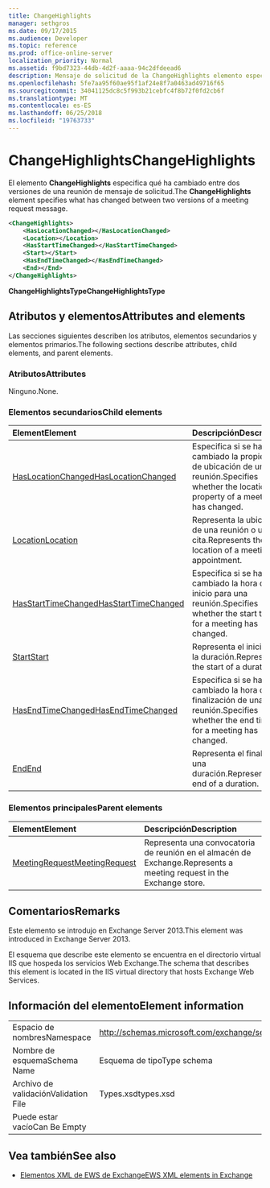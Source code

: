 ```yaml
---
title: ChangeHighlights
manager: sethgros
ms.date: 09/17/2015
ms.audience: Developer
ms.topic: reference
ms.prod: office-online-server
localization_priority: Normal
ms.assetid: f9bd7323-44db-4d2f-aaaa-94c2dfdeead6
description: Mensaje de solicitud de la ChangeHighlights elemento especifica qué ha cambiado entre dos versiones de una reunión.
ms.openlocfilehash: 5fe7aa95f60ae95f1af24e8f7a0463ad49716f65
ms.sourcegitcommit: 34041125dc8c5f993b21cebfc4f8b72f0fd2cb6f
ms.translationtype: MT
ms.contentlocale: es-ES
ms.lasthandoff: 06/25/2018
ms.locfileid: "19763733"
---
```

# <a name="changehighlights"></a><span data-ttu-id="60c97-103">ChangeHighlights</span><span class="sxs-lookup"><span data-stu-id="60c97-103">ChangeHighlights</span></span>

<span data-ttu-id="60c97-104">El elemento **ChangeHighlights** especifica qué ha cambiado entre dos versiones de una reunión de mensaje de solicitud.</span><span class="sxs-lookup"><span data-stu-id="60c97-104">The **ChangeHighlights** element specifies what has changed between two versions of a meeting request message.</span></span> 
  
```XML
<ChangeHighlights>
    <HasLocationChanged></HasLocationChanged>
    <Location></Location>
    <HasStartTimeChanged></HasStartTimeChanged>
    <Start></Start>
    <HasEndTimeChanged></HasEndTimeChanged>
    <End></End>
</ChangeHighlights>
```

 <span data-ttu-id="60c97-105">**ChangeHighlightsType**</span><span class="sxs-lookup"><span data-stu-id="60c97-105">**ChangeHighlightsType**</span></span>
## <a name="attributes-and-elements"></a><span data-ttu-id="60c97-106">Atributos y elementos</span><span class="sxs-lookup"><span data-stu-id="60c97-106">Attributes and elements</span></span>

<span data-ttu-id="60c97-107">Las secciones siguientes describen los atributos, elementos secundarios y elementos primarios.</span><span class="sxs-lookup"><span data-stu-id="60c97-107">The following sections describe attributes, child elements, and parent elements.</span></span>
  
### <a name="attributes"></a><span data-ttu-id="60c97-108">Atributos</span><span class="sxs-lookup"><span data-stu-id="60c97-108">Attributes</span></span>

<span data-ttu-id="60c97-109">Ninguno.</span><span class="sxs-lookup"><span data-stu-id="60c97-109">None.</span></span>
  
### <a name="child-elements"></a><span data-ttu-id="60c97-110">Elementos secundarios</span><span class="sxs-lookup"><span data-stu-id="60c97-110">Child elements</span></span>

|<span data-ttu-id="60c97-111">**Element**</span><span class="sxs-lookup"><span data-stu-id="60c97-111">**Element**</span></span>|<span data-ttu-id="60c97-112">**Descripción**</span><span class="sxs-lookup"><span data-stu-id="60c97-112">**Description**</span></span>|
|:-----|:-----|
|[<span data-ttu-id="60c97-113">HasLocationChanged</span><span class="sxs-lookup"><span data-stu-id="60c97-113">HasLocationChanged</span></span>](haslocationchanged.md) <br/> |<span data-ttu-id="60c97-114">Especifica si se ha cambiado la propiedad de ubicación de una reunión.</span><span class="sxs-lookup"><span data-stu-id="60c97-114">Specifies whether the location property of a meeting has changed.</span></span>  <br/> |
|[<span data-ttu-id="60c97-115">Location</span><span class="sxs-lookup"><span data-stu-id="60c97-115">Location</span></span>](location.md) <br/> |<span data-ttu-id="60c97-116">Representa la ubicación de una reunión o una cita.</span><span class="sxs-lookup"><span data-stu-id="60c97-116">Represents the location of a meeting or appointment.</span></span>  <br/> |
|[<span data-ttu-id="60c97-117">HasStartTimeChanged</span><span class="sxs-lookup"><span data-stu-id="60c97-117">HasStartTimeChanged</span></span>](hasstarttimechanged.md) <br/> |<span data-ttu-id="60c97-118">Especifica si se ha cambiado la hora de inicio para una reunión.</span><span class="sxs-lookup"><span data-stu-id="60c97-118">Specifies whether the start time for a meeting has changed.</span></span>  <br/> |
|[<span data-ttu-id="60c97-119">Start</span><span class="sxs-lookup"><span data-stu-id="60c97-119">Start</span></span>](start.md) <br/> |<span data-ttu-id="60c97-120">Representa el inicio de la duración.</span><span class="sxs-lookup"><span data-stu-id="60c97-120">Represents the start of a duration.</span></span>  <br/> |
|[<span data-ttu-id="60c97-121">HasEndTimeChanged</span><span class="sxs-lookup"><span data-stu-id="60c97-121">HasEndTimeChanged</span></span>](hasendtimechanged.md) <br/> |<span data-ttu-id="60c97-122">Especifica si se ha cambiado la hora de finalización de una reunión.</span><span class="sxs-lookup"><span data-stu-id="60c97-122">Specifies whether the end time for a meeting has changed.</span></span>  <br/> |
|[<span data-ttu-id="60c97-123">End</span><span class="sxs-lookup"><span data-stu-id="60c97-123">End </span></span>](end-ex15websvcsotherref.md) <br/> |<span data-ttu-id="60c97-124">Representa el final de una duración.</span><span class="sxs-lookup"><span data-stu-id="60c97-124">Represents the end of a duration.</span></span>  <br/> |
   
### <a name="parent-elements"></a><span data-ttu-id="60c97-125">Elementos principales</span><span class="sxs-lookup"><span data-stu-id="60c97-125">Parent elements</span></span>

|<span data-ttu-id="60c97-126">**Element**</span><span class="sxs-lookup"><span data-stu-id="60c97-126">**Element**</span></span>|<span data-ttu-id="60c97-127">**Descripción**</span><span class="sxs-lookup"><span data-stu-id="60c97-127">**Description**</span></span>|
|:-----|:-----|
|[<span data-ttu-id="60c97-128">MeetingRequest</span><span class="sxs-lookup"><span data-stu-id="60c97-128">MeetingRequest</span></span>](meetingrequest.md) <br/> |<span data-ttu-id="60c97-129">Representa una convocatoria de reunión en el almacén de Exchange.</span><span class="sxs-lookup"><span data-stu-id="60c97-129">Represents a meeting request in the Exchange store.</span></span>  <br/> |
   
## <a name="remarks"></a><span data-ttu-id="60c97-130">Comentarios</span><span class="sxs-lookup"><span data-stu-id="60c97-130">Remarks</span></span>

<span data-ttu-id="60c97-131">Este elemento se introdujo en Exchange Server 2013.</span><span class="sxs-lookup"><span data-stu-id="60c97-131">This element was introduced in Exchange Server 2013.</span></span>
  
<span data-ttu-id="60c97-132">El esquema que describe este elemento se encuentra en el directorio virtual IIS que hospeda los servicios Web Exchange.</span><span class="sxs-lookup"><span data-stu-id="60c97-132">The schema that describes this element is located in the IIS virtual directory that hosts Exchange Web Services.</span></span>
  
## <a name="element-information"></a><span data-ttu-id="60c97-133">Información del elemento</span><span class="sxs-lookup"><span data-stu-id="60c97-133">Element information</span></span>

|||
|:-----|:-----|
|<span data-ttu-id="60c97-134">Espacio de nombres</span><span class="sxs-lookup"><span data-stu-id="60c97-134">Namespace</span></span>  <br/> |http://schemas.microsoft.com/exchange/services/2006/types  <br/> |
|<span data-ttu-id="60c97-135">Nombre de esquema</span><span class="sxs-lookup"><span data-stu-id="60c97-135">Schema Name</span></span>  <br/> |<span data-ttu-id="60c97-136">Esquema de tipo</span><span class="sxs-lookup"><span data-stu-id="60c97-136">Type schema</span></span>  <br/> |
|<span data-ttu-id="60c97-137">Archivo de validación</span><span class="sxs-lookup"><span data-stu-id="60c97-137">Validation File</span></span>  <br/> |<span data-ttu-id="60c97-138">Types.xsd</span><span class="sxs-lookup"><span data-stu-id="60c97-138">types.xsd</span></span>  <br/> |
|<span data-ttu-id="60c97-139">Puede estar vacío</span><span class="sxs-lookup"><span data-stu-id="60c97-139">Can Be Empty</span></span>  <br/> ||
   
## <a name="see-also"></a><span data-ttu-id="60c97-140">Vea también</span><span class="sxs-lookup"><span data-stu-id="60c97-140">See also</span></span>



- [<span data-ttu-id="60c97-141">Elementos XML de EWS de Exchange</span><span class="sxs-lookup"><span data-stu-id="60c97-141">EWS XML elements in Exchange</span></span>](ews-xml-elements-in-exchange.md)

